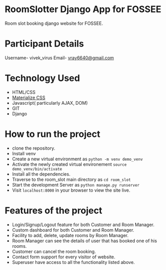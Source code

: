 # RoomSlotter Django App for FOSSEE
Room slot booking django website for FOSSEE.
# Participant Details
Username- vivek_virus 
Email- vray6640@gmail.com
# Technology Used
 - HTML/CSS
 - [Materialize CSS](archives.materializecss.com/0.100.2)
 - Javascript( particularly AJAX, DOM)
 - GIT
 - Django
# How to run the project
 - clone the repository.
 - Install venv
 - Create a new virtual environment as `python -m venv demo_venv`
 - Activate the newly created virtual environement `source demo_venv/bin/activate`
 - Install all the dependencies.
 - Traverse to the room_slot main directory as `cd room_slot`
 - Start the development Server as `python manage.py runserver`
 - Visit `localhost:8000` in your browser to view the site live.
# Features of the project
 - Login/Signup/Logout feature for both Customer and Room Manager.
 - Custom dashboard for both Customer and Room Manager.
 - Facility to add, delete, update rooms by Room Manager.
 - Room Manager can see the details of user that has booked one of his rooms.
 - Customer can cancel the room booking.
 - Contact form support for every visitor of website.
 - Superuser have access to all the functionality listed above.
 
